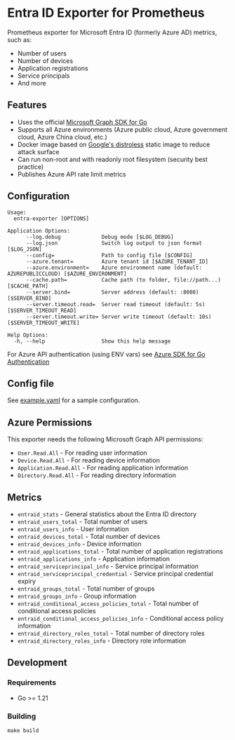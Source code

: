 # Entra ID Exporter for Prometheus

Prometheus exporter for Microsoft Entra ID (formerly Azure AD) metrics, such as:

- Number of users
- Number of devices
- Application registrations
- Service principals
- And more

## Features

- Uses the official [Microsoft Graph SDK for Go](https://github.com/microsoftgraph/msgraph-sdk-go)
- Supports all Azure environments (Azure public cloud, Azure government cloud, Azure China cloud, etc.)
- Docker image based on [Google's distroless](https://github.com/GoogleContainerTools/distroless) static image to reduce attack surface
- Can run non-root and with readonly root filesystem (security best practice)
- Publishes Azure API rate limit metrics

## Configuration

```
Usage:
  entra-exporter [OPTIONS]

Application Options:
      --log.debug             Debug mode [$LOG_DEBUG]
      --log.json              Switch log output to json format [$LOG_JSON]
      --config=               Path to config file [$CONFIG]
      --azure.tenant=         Azure tenant id [$AZURE_TENANT_ID]
      --azure.environment=    Azure environment name (default: AZUREPUBLICCLOUD) [$AZURE_ENVIRONMENT]
      --cache.path=           Cache path (to folder, file://path...) [$CACHE_PATH]
      --server.bind=          Server address (default: :8080) [$SERVER_BIND]
      --server.timeout.read=  Server read timeout (default: 5s) [$SERVER_TIMEOUT_READ]
      --server.timeout.write= Server write timeout (default: 10s) [$SERVER_TIMEOUT_WRITE]

Help Options:
  -h, --help                  Show this help message
```

For Azure API authentication (using ENV vars) see [Azure SDK for Go Authentication](https://docs.microsoft.com/en-us/azure/developer/go/azure-sdk-authentication)

## Config file

See [example.yaml](example.yaml) for a sample configuration.

## Azure Permissions

This exporter needs the following Microsoft Graph API permissions:

- `User.Read.All` - For reading user information
- `Device.Read.All` - For reading device information
- `Application.Read.All` - For reading application information
- `Directory.Read.All` - For reading directory information

## Metrics

- `entraid_stats` - General statistics about the Entra ID directory
- `entraid_users_total` - Total number of users
- `entraid_users_info` - User information
- `entraid_devices_total` - Total number of devices
- `entraid_devices_info` - Device information
- `entraid_applications_total` - Total number of application registrations
- `entraid_applications_info` - Application information
- `entraid_serviceprincipal_info` - Service principal information
- `entraid_serviceprincipal_credential` - Service principal credential expiry
- `entraid_groups_total` - Total number of groups
- `entraid_groups_info` - Group information
- `entraid_conditional_access_policies_total` - Total number of conditional access policies
- `entraid_conditional_access_policies_info` - Conditional access policy information
- `entraid_directory_roles_total` - Total number of directory roles
- `entraid_directory_roles_info` - Directory role information

## Development

### Requirements

- Go >= 1.21

### Building

```
make build
```
